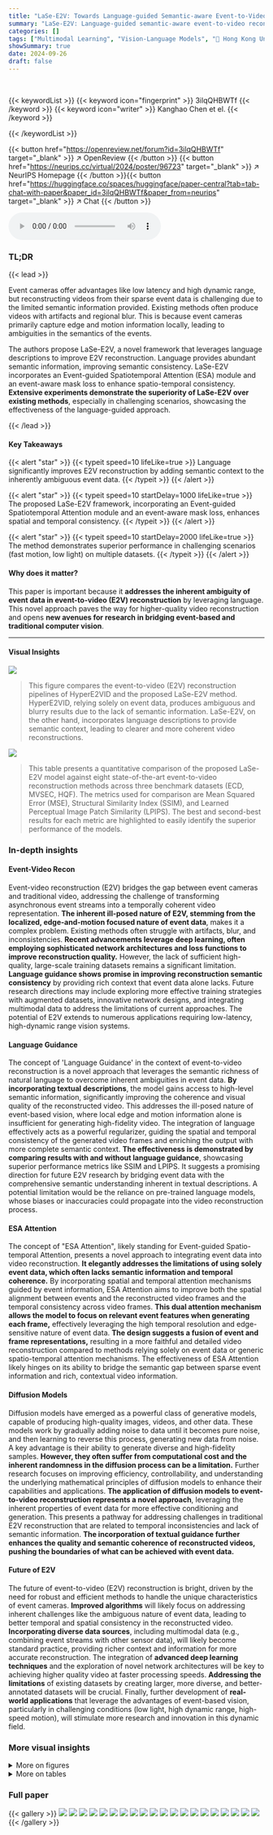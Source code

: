 ```yaml
---
title: "LaSe-E2V: Towards Language-guided Semantic-aware Event-to-Video Reconstruction"
summary: "LaSe-E2V: Language-guided semantic-aware event-to-video reconstruction uses text descriptions to improve video quality and consistency."
categories: []
tags: ["Multimodal Learning", "Vision-Language Models", "🏢 Hong Kong University of Science and Technology",]
showSummary: true
date: 2024-09-26
draft: false
---
```


<br>

{{< keywordList >}}
{{< keyword icon="fingerprint" >}} 3ilqQHBWTf {{< /keyword >}}
{{< keyword icon="writer" >}} Kanghao Chen et el. {{< /keyword >}}
 
{{< /keywordList >}}

{{< button href="https://openreview.net/forum?id=3ilqQHBWTf" target="_blank" >}}
↗ OpenReview
{{< /button >}}
{{< button href="https://neurips.cc/virtual/2024/poster/96723" target="_blank" >}}
↗ NeurIPS Homepage
{{< /button >}}{{< button href="https://huggingface.co/spaces/huggingface/paper-central?tab=tab-chat-with-paper&paper_id=3ilqQHBWTf&paper_from=neurips" target="_blank" >}}
↗ Chat
{{< /button >}}



<audio controls>
    <source src="https://ai-paper-reviewer.com/3ilqQHBWTf/podcast.wav" type="audio/wav">
    Your browser does not support the audio element.
</audio>


### TL;DR


{{< lead >}}

Event cameras offer advantages like low latency and high dynamic range, but reconstructing videos from their sparse event data is challenging due to the limited semantic information provided.  Existing methods often produce videos with artifacts and regional blur.  This is because event cameras primarily capture edge and motion information locally, leading to ambiguities in the semantics of the events.



The authors propose LaSe-E2V, a novel framework that leverages language descriptions to improve E2V reconstruction. Language provides abundant semantic information, improving semantic consistency.  LaSe-E2V incorporates an Event-guided Spatiotemporal Attention (ESA) module and an event-aware mask loss to enhance spatio-temporal consistency.  **Extensive experiments demonstrate the superiority of LaSe-E2V over existing methods**, especially in challenging scenarios, showcasing the effectiveness of the language-guided approach.

{{< /lead >}}


#### Key Takeaways

{{< alert "star" >}}
{{< typeit speed=10 lifeLike=true >}} Language significantly improves E2V reconstruction by adding semantic context to the inherently ambiguous event data. {{< /typeit >}}
{{< /alert >}}

{{< alert "star" >}}
{{< typeit speed=10 startDelay=1000 lifeLike=true >}} The proposed LaSe-E2V framework, incorporating an Event-guided Spatiotemporal Attention module and an event-aware mask loss, enhances spatial and temporal consistency. {{< /typeit >}}
{{< /alert >}}

{{< alert "star" >}}
{{< typeit speed=10 startDelay=2000 lifeLike=true >}} The method demonstrates superior performance in challenging scenarios (fast motion, low light) on multiple datasets. {{< /typeit >}}
{{< /alert >}}

#### Why does it matter?
This paper is important because it **addresses the inherent ambiguity of event data in event-to-video (E2V) reconstruction** by leveraging language.  This novel approach paves the way for higher-quality video reconstruction and opens **new avenues for research in bridging event-based and traditional computer vision**.

------
#### Visual Insights



![](https://ai-paper-reviewer.com/3ilqQHBWTf/figures_1_1.jpg)

> This figure compares the event-to-video (E2V) reconstruction pipelines of HyperE2VID and the proposed LaSe-E2V method.  HyperE2VID, relying solely on event data, produces ambiguous and blurry results due to the lack of semantic information.  LaSe-E2V, on the other hand, incorporates language descriptions to provide semantic context, leading to clearer and more coherent video reconstructions.





![](https://ai-paper-reviewer.com/3ilqQHBWTf/tables_5_1.jpg)

> This table presents a quantitative comparison of the proposed LaSe-E2V model against eight state-of-the-art event-to-video reconstruction methods across three benchmark datasets (ECD, MVSEC, HQF).  The metrics used for comparison are Mean Squared Error (MSE), Structural Similarity Index (SSIM), and Learned Perceptual Image Patch Similarity (LPIPS).  The best and second-best results for each metric are highlighted to easily identify the superior performance of the models.





### In-depth insights


#### Event-Video Recon
Event-video reconstruction (E2V) bridges the gap between event cameras and traditional video, addressing the challenge of transforming asynchronous event streams into a temporally coherent video representation.  **The inherent ill-posed nature of E2V, stemming from the localized, edge-and-motion focused nature of event data**, makes it a complex problem.  Existing methods often struggle with artifacts, blur, and inconsistencies.  **Recent advancements leverage deep learning, often employing sophisticated network architectures and loss functions to improve reconstruction quality.**  However, the lack of sufficient high-quality, large-scale training datasets remains a significant limitation.  **Language guidance shows promise in improving reconstruction semantic consistency** by providing rich context that event data alone lacks.  Future research directions may include exploring more effective training strategies with augmented datasets, innovative network designs, and integrating multimodal data to address the limitations of current approaches.  The potential of E2V extends to numerous applications requiring low-latency, high-dynamic range vision systems.

#### Language Guidance
The concept of 'Language Guidance' in the context of event-to-video reconstruction is a novel approach that leverages the semantic richness of natural language to overcome inherent ambiguities in event data.  **By incorporating textual descriptions**, the model gains access to high-level semantic information, significantly improving the coherence and visual quality of the reconstructed video. This addresses the ill-posed nature of event-based vision, where local edge and motion information alone is insufficient for generating high-fidelity video.  The integration of language effectively acts as a powerful regularizer, guiding the spatial and temporal consistency of the generated video frames and enriching the output with more complete semantic context.  **The effectiveness is demonstrated by comparing results with and without language guidance**, showcasing superior performance metrics like SSIM and LPIPS. It suggests a promising direction for future E2V research by bridging event data with the comprehensive semantic understanding inherent in textual descriptions.  A potential limitation would be the reliance on pre-trained language models, whose biases or inaccuracies could propagate into the video reconstruction process.

#### ESA Attention
The concept of "ESA Attention", likely standing for Event-guided Spatio-temporal Attention, presents a novel approach to integrating event data into video reconstruction.  **It elegantly addresses the limitations of using solely event data, which often lacks semantic information and temporal coherence.**  By incorporating spatial and temporal attention mechanisms guided by event information, ESA Attention aims to improve both the spatial alignment between events and the reconstructed video frames and the temporal consistency across video frames.  **This dual attention mechanism allows the model to focus on relevant event features when generating each frame,** effectively leveraging the high temporal resolution and edge-sensitive nature of event data.  **The design suggests a fusion of event and frame representations,** resulting in a more faithful and detailed video reconstruction compared to methods relying solely on event data or generic spatio-temporal attention mechanisms. The effectiveness of ESA Attention likely hinges on its ability to bridge the semantic gap between sparse event information and rich, contextual video information.

#### Diffusion Models
Diffusion models have emerged as a powerful class of generative models, capable of producing high-quality images, videos, and other data.  These models work by gradually adding noise to data until it becomes pure noise, and then learning to reverse this process, generating new data from noise.  A key advantage is their ability to generate diverse and high-fidelity samples.  **However, they often suffer from computational cost and the inherent randomness in the diffusion process can be a limitation.**  Further research focuses on improving efficiency, controllability, and understanding the underlying mathematical principles of diffusion models to enhance their capabilities and applications.  **The application of diffusion models to event-to-video reconstruction represents a novel approach**, leveraging the inherent properties of event data for more effective conditioning and generation.   This presents a pathway for addressing challenges in traditional E2V reconstruction that are related to temporal inconsistencies and lack of semantic information.  **The incorporation of textual guidance further enhances the quality and semantic coherence of reconstructed videos, pushing the boundaries of what can be achieved with event data.**

#### Future of E2V
The future of event-to-video (E2V) reconstruction is bright, driven by the need for robust and efficient methods to handle the unique characteristics of event cameras.  **Improved algorithms** will likely focus on addressing inherent challenges like the ambiguous nature of event data, leading to better temporal and spatial consistency in the reconstructed video.  **Incorporating diverse data sources**, including multimodal data (e.g., combining event streams with other sensor data), will likely become standard practice, providing richer context and information for more accurate reconstruction.  The integration of **advanced deep learning techniques** and the exploration of novel network architectures will be key to achieving higher quality video at faster processing speeds.  **Addressing the limitations** of existing datasets by creating larger, more diverse, and better-annotated datasets will be crucial.  Finally, further development of **real-world applications** that leverage the advantages of event-based vision, particularly in challenging conditions (low light, high dynamic range, high-speed motion), will stimulate more research and innovation in this dynamic field.


### More visual insights

<details>
<summary>More on figures
</summary>


![](https://ai-paper-reviewer.com/3ilqQHBWTf/figures_3_1.jpg)

> The figure shows the architecture of the LaSe-E2V framework, which consists of four main components: an image encoder (E₁), an event encoder (Eₑ), a video latent diffusion model (LDM), and a decoder (D₁).  The event encoder processes raw events to create an event voxel grid, which is then fed into the LDM along with image features and text embeddings from a CLIP text encoder.  The LDM incorporates an Event-guided Spatiotemporal Attention (ESA) module to better align the event data with the video generation process. Finally, a decoder generates the reconstructed video.  The framework also uses an event-aware mask loss (lₘ) to ensure temporal consistency and improve the overall quality of the reconstructed video.


![](https://ai-paper-reviewer.com/3ilqQHBWTf/figures_6_1.jpg)

> This figure shows a qualitative comparison of event-to-video (E2V) reconstruction results on four test sequences using different methods, including the proposed LaSe-E2V.  The red boxes highlight specific regions for easier comparison.  The results demonstrate that LaSe-E2V produces significantly clearer and sharper images, with better contrast and preservation of details, compared to other existing methods which suffer from blur, low contrast, and noticeable artifacts. The improvements showcased highlight the superior performance of LaSe-E2V in preserving image quality and semantic details.


![](https://ai-paper-reviewer.com/3ilqQHBWTf/figures_6_2.jpg)

> This figure shows qualitative results of the proposed LaSe-E2V model on the HS-ERGB dataset, focusing on fast motion scenarios.  It visually compares the generated video frames (LaSe-E2V (Ours)) with the ground truth (Reference Frame). The comparison demonstrates the model's ability to accurately reconstruct video sequences with fast-moving objects, preserving details and temporal consistency even under challenging conditions. The HS-ERGB dataset is particularly relevant because it offers high-quality video with events captured by Prophesee Gen4 event cameras.


![](https://ai-paper-reviewer.com/3ilqQHBWTf/figures_7_1.jpg)

> This figure presents a qualitative comparison of video reconstruction results under low-light conditions using different methods.  The top row shows results from the E2VID method; the second row, from HyperE2VID; the third row, from the proposed LaSe-E2V; and the bottom row displays ground truth reference frames. Each row presents a sequence of frames to showcase the temporal evolution of the reconstruction, highlighting the performance of LaSe-E2V in maintaining high contrast and detail even in challenging low-light situations.  It demonstrates LaSe-E2V's ability to better preserve the high dynamic range (HDR) capabilities of event cameras compared to other methods. 


![](https://ai-paper-reviewer.com/3ilqQHBWTf/figures_8_1.jpg)

> This figure presents a qualitative comparison of event-to-video reconstruction results from different methods, including LaSe-E2V and several baselines. It demonstrates the superior performance of LaSe-E2V in terms of visual clarity, contrast, and semantic detail preservation compared to other methods. The baselines exhibit low contrast, blur, and noticeable artifacts, while LaSe-E2V produces sharper images with more accurate representation of objects and their features.


![](https://ai-paper-reviewer.com/3ilqQHBWTf/figures_8_2.jpg)

> This figure presents a qualitative comparison of the results obtained from ablation studies on text guidance and the Event-guided Spatio-temporal Attention (ESA) module.  It visually demonstrates the impact of both text descriptions and ESA on the quality of video reconstruction. The left side shows the effects of including or excluding text descriptions, while the right side illustrates the influence of the ESA module.  Comparing the results shows the superior performance achieved with both text guidance and ESA, producing videos that more closely match the ground truth.


![](https://ai-paper-reviewer.com/3ilqQHBWTf/figures_8_3.jpg)

> This figure shows the results of a video editing experiment using language guidance.  The left column shows a reconstruction using the text prompt “night, dark, city street…”, resulting in a low-light scene. The middle column shows reconstruction using the prompt “bright, day light, city street…”, resulting in a bright, daytime scene. The right column shows the reference frame for comparison. This demonstrates how language can be used to modify the lighting conditions in the generated video, highlighting the ability of the LaSe-E2V framework to incorporate semantic information effectively.


![](https://ai-paper-reviewer.com/3ilqQHBWTf/figures_16_1.jpg)

> This figure shows a qualitative comparison of event-to-video reconstruction results from several methods, including the proposed LaSe-E2V model.  It highlights that LaSe-E2V is superior to other approaches in terms of image clarity, contrast, and preservation of semantic details. The comparison is shown for four separate video sequences, demonstrating consistent improvements.


</details>




<details>
<summary>More on tables
</summary>


![](https://ai-paper-reviewer.com/3ilqQHBWTf/tables_8_1.jpg)
> This table presents a quantitative comparison of the temporal consistency of different event-to-video (E2V) reconstruction methods on the Event Camera Dataset (ECD) using the VBench metric.  The metric assesses three aspects of temporal quality: Subject Consistency (how well the subject is consistently reconstructed across frames), Background Consistency (how well the background is consistently reconstructed across frames), and Motion Smoothness (how smooth the motion is in the reconstructed video).  The table shows the performance of various methods including E2VID, FireNet, SPADE-E2VID, SSL-E2VID, ET-Net, HyperE2VID, and the proposed LaSe-E2V method.  The results are expressed as percentages, with higher percentages indicating better performance.

![](https://ai-paper-reviewer.com/3ilqQHBWTf/tables_9_1.jpg)
> This ablation study investigates the impact of different combinations of event data, text descriptions, and previous frames on the performance of the LaSe-E2V model.  The results are quantified using MSE, SSIM, and LPIPS metrics, showing that the combination of all three provides the best reconstruction results.

![](https://ai-paper-reviewer.com/3ilqQHBWTf/tables_9_2.jpg)
> This table presents the results of ablation studies conducted on the LaSe-E2V framework.  It shows the impact of the Event-guided Spatiotemporal Attention (ESA) module, the event-aware mask loss (EML), and the event-based initialization (EI) strategy on the key metrics: Mean Squared Error (MSE), Structural Similarity Index (SSIM), and Learned Perceptual Image Patch Similarity (LPIPS).  Each row represents a different combination of these components, allowing for a quantitative analysis of their individual and combined contributions to the overall performance.

![](https://ai-paper-reviewer.com/3ilqQHBWTf/tables_17_1.jpg)
> This table presents a quantitative comparison of the proposed LaSe-E2V model with eight existing state-of-the-art event-to-video (E2V) reconstruction methods across three benchmark datasets (ECD, MVSEC, and HQF).  The metrics used for comparison include Mean Squared Error (MSE), Structural Similarity Index (SSIM), and Learned Perceptual Image Patch Similarity (LPIPS).  Both synthetic and real-world datasets were used to evaluate performance.  The table highlights the best and second-best results for each metric and dataset to showcase the superior performance of LaSe-E2V. Note that SSIM* represents a reevaluation of previous methods using a unified metric to ensure fair comparison.

![](https://ai-paper-reviewer.com/3ilqQHBWTf/tables_17_2.jpg)
> This table presents a quantitative comparison of the proposed LaSe-E2V model against eight state-of-the-art event-to-video reconstruction methods.  The comparison is done across three different datasets (ECD, MVSEC, and HQF), using four evaluation metrics: Mean Squared Error (MSE), Structural Similarity Index (SSIM), LPIPS, and a recalculated SSIM* (to account for inconsistencies in previous SSIM calculations). The best and second-best results for each metric on each dataset are highlighted.

![](https://ai-paper-reviewer.com/3ilqQHBWTf/tables_18_1.jpg)
> This table presents a quantitative comparison of the proposed LaSe-E2V method against existing state-of-the-art Event-to-Video (E2V) reconstruction methods on the HS-ERGB dataset.  The comparison focuses on three metrics: Mean Squared Error (MSE), Structural Similarity Index (SSIM), and Learned Perceptual Image Patch Similarity (LPIPS). Lower MSE and LPIPS values, and higher SSIM values, indicate better reconstruction quality. The table shows that LaSe-E2V significantly outperforms existing methods on all three metrics, demonstrating its improved performance in reconstructing high-quality videos from event data.

![](https://ai-paper-reviewer.com/3ilqQHBWTf/tables_18_2.jpg)
> This table compares the performance of two different prompting models, RAM and BLIP, on the task of generating image captions for boxes from the High-Quality Frames (HQF) dataset.  The comparison is based on three metrics: Mean Squared Error (MSE), Structural Similarity Index (SSIM), and Learned Perceptual Image Patch Similarity (LPIPS). Lower MSE and LPIPS scores indicate better performance, while higher SSIM indicates better performance.

</details>




### Full paper

{{< gallery >}}
<img src="https://ai-paper-reviewer.com/3ilqQHBWTf/1.png" class="grid-w50 md:grid-w33 xl:grid-w25" />
<img src="https://ai-paper-reviewer.com/3ilqQHBWTf/2.png" class="grid-w50 md:grid-w33 xl:grid-w25" />
<img src="https://ai-paper-reviewer.com/3ilqQHBWTf/3.png" class="grid-w50 md:grid-w33 xl:grid-w25" />
<img src="https://ai-paper-reviewer.com/3ilqQHBWTf/4.png" class="grid-w50 md:grid-w33 xl:grid-w25" />
<img src="https://ai-paper-reviewer.com/3ilqQHBWTf/5.png" class="grid-w50 md:grid-w33 xl:grid-w25" />
<img src="https://ai-paper-reviewer.com/3ilqQHBWTf/6.png" class="grid-w50 md:grid-w33 xl:grid-w25" />
<img src="https://ai-paper-reviewer.com/3ilqQHBWTf/7.png" class="grid-w50 md:grid-w33 xl:grid-w25" />
<img src="https://ai-paper-reviewer.com/3ilqQHBWTf/8.png" class="grid-w50 md:grid-w33 xl:grid-w25" />
<img src="https://ai-paper-reviewer.com/3ilqQHBWTf/9.png" class="grid-w50 md:grid-w33 xl:grid-w25" />
<img src="https://ai-paper-reviewer.com/3ilqQHBWTf/10.png" class="grid-w50 md:grid-w33 xl:grid-w25" />
<img src="https://ai-paper-reviewer.com/3ilqQHBWTf/11.png" class="grid-w50 md:grid-w33 xl:grid-w25" />
<img src="https://ai-paper-reviewer.com/3ilqQHBWTf/12.png" class="grid-w50 md:grid-w33 xl:grid-w25" />
<img src="https://ai-paper-reviewer.com/3ilqQHBWTf/13.png" class="grid-w50 md:grid-w33 xl:grid-w25" />
<img src="https://ai-paper-reviewer.com/3ilqQHBWTf/14.png" class="grid-w50 md:grid-w33 xl:grid-w25" />
<img src="https://ai-paper-reviewer.com/3ilqQHBWTf/15.png" class="grid-w50 md:grid-w33 xl:grid-w25" />
<img src="https://ai-paper-reviewer.com/3ilqQHBWTf/16.png" class="grid-w50 md:grid-w33 xl:grid-w25" />
<img src="https://ai-paper-reviewer.com/3ilqQHBWTf/17.png" class="grid-w50 md:grid-w33 xl:grid-w25" />
<img src="https://ai-paper-reviewer.com/3ilqQHBWTf/18.png" class="grid-w50 md:grid-w33 xl:grid-w25" />
<img src="https://ai-paper-reviewer.com/3ilqQHBWTf/19.png" class="grid-w50 md:grid-w33 xl:grid-w25" />
<img src="https://ai-paper-reviewer.com/3ilqQHBWTf/20.png" class="grid-w50 md:grid-w33 xl:grid-w25" />
{{< /gallery >}}